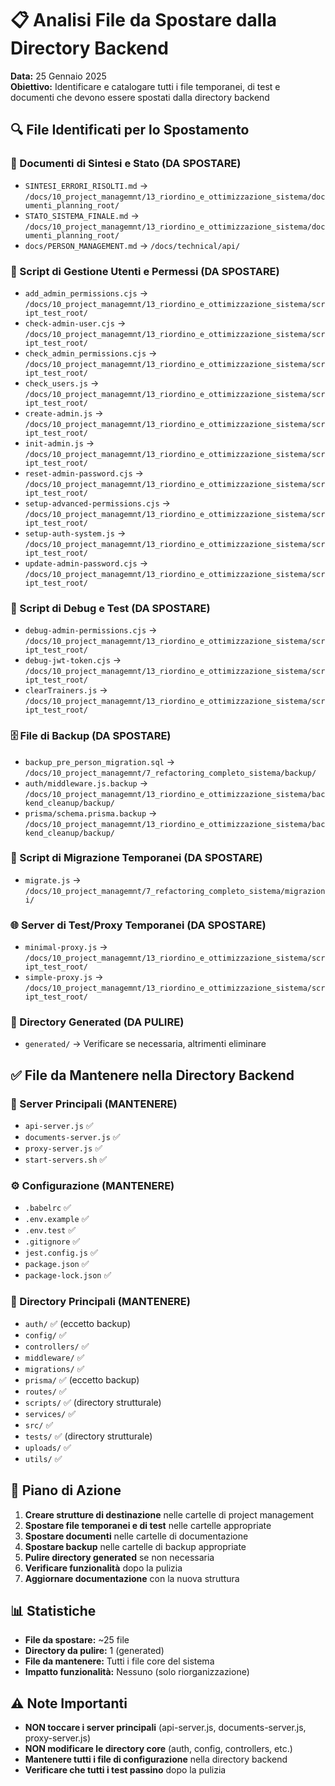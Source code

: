 # 📋 Analisi File da Spostare dalla Directory Backend

**Data:** 25 Gennaio 2025  
**Obiettivo:** Identificare e catalogare tutti i file temporanei, di test e documenti che devono essere spostati dalla directory backend

## 🔍 File Identificati per lo Spostamento

### 📄 Documenti di Sintesi e Stato (DA SPOSTARE)
- `SINTESI_ERRORI_RISOLTI.md` → `/docs/10_project_managemnt/13_riordino_e_ottimizzazione_sistema/documenti_planning_root/`
- `STATO_SISTEMA_FINALE.md` → `/docs/10_project_managemnt/13_riordino_e_ottimizzazione_sistema/documenti_planning_root/`
- `docs/PERSON_MANAGEMENT.md` → `/docs/technical/api/`

### 🔧 Script di Gestione Utenti e Permessi (DA SPOSTARE)
- `add_admin_permissions.cjs` → `/docs/10_project_managemnt/13_riordino_e_ottimizzazione_sistema/script_test_root/`
- `check-admin-user.cjs` → `/docs/10_project_managemnt/13_riordino_e_ottimizzazione_sistema/script_test_root/`
- `check_admin_permissions.cjs` → `/docs/10_project_managemnt/13_riordino_e_ottimizzazione_sistema/script_test_root/`
- `check_users.js` → `/docs/10_project_managemnt/13_riordino_e_ottimizzazione_sistema/script_test_root/`
- `create-admin.js` → `/docs/10_project_managemnt/13_riordino_e_ottimizzazione_sistema/script_test_root/`
- `init-admin.js` → `/docs/10_project_managemnt/13_riordino_e_ottimizzazione_sistema/script_test_root/`
- `reset-admin-password.cjs` → `/docs/10_project_managemnt/13_riordino_e_ottimizzazione_sistema/script_test_root/`
- `setup-advanced-permissions.cjs` → `/docs/10_project_managemnt/13_riordino_e_ottimizzazione_sistema/script_test_root/`
- `setup-auth-system.js` → `/docs/10_project_managemnt/13_riordino_e_ottimizzazione_sistema/script_test_root/`
- `update-admin-password.cjs` → `/docs/10_project_managemnt/13_riordino_e_ottimizzazione_sistema/script_test_root/`

### 🧪 Script di Debug e Test (DA SPOSTARE)
- `debug-admin-permissions.cjs` → `/docs/10_project_managemnt/13_riordino_e_ottimizzazione_sistema/script_test_root/`
- `debug-jwt-token.cjs` → `/docs/10_project_managemnt/13_riordino_e_ottimizzazione_sistema/script_test_root/`
- `clearTrainers.js` → `/docs/10_project_managemnt/13_riordino_e_ottimizzazione_sistema/script_test_root/`

### 🗄️ File di Backup (DA SPOSTARE)
- `backup_pre_person_migration.sql` → `/docs/10_project_managemnt/7_refactoring_completo_sistema/backup/`
- `auth/middleware.js.backup` → `/docs/10_project_managemnt/13_riordino_e_ottimizzazione_sistema/backend_cleanup/backup/`
- `prisma/schema.prisma.backup` → `/docs/10_project_managemnt/13_riordino_e_ottimizzazione_sistema/backend_cleanup/backup/`

### 🔄 Script di Migrazione Temporanei (DA SPOSTARE)
- `migrate.js` → `/docs/10_project_managemnt/7_refactoring_completo_sistema/migrazioni/`

### 🌐 Server di Test/Proxy Temporanei (DA SPOSTARE)
- `minimal-proxy.js` → `/docs/10_project_managemnt/13_riordino_e_ottimizzazione_sistema/script_test_root/`
- `simple-proxy.js` → `/docs/10_project_managemnt/13_riordino_e_ottimizzazione_sistema/script_test_root/`

### 📁 Directory Generated (DA PULIRE)
- `generated/` → Verificare se necessaria, altrimenti eliminare

## ✅ File da Mantenere nella Directory Backend

### 🚀 Server Principali (MANTENERE)
- `api-server.js` ✅
- `documents-server.js` ✅
- `proxy-server.js` ✅
- `start-servers.sh` ✅

### ⚙️ Configurazione (MANTENERE)
- `.babelrc` ✅
- `.env.example` ✅
- `.env.test` ✅
- `.gitignore` ✅
- `jest.config.js` ✅
- `package.json` ✅
- `package-lock.json` ✅

### 📂 Directory Principali (MANTENERE)
- `auth/` ✅ (eccetto backup)
- `config/` ✅
- `controllers/` ✅
- `middleware/` ✅
- `migrations/` ✅
- `prisma/` ✅ (eccetto backup)
- `routes/` ✅
- `scripts/` ✅ (directory strutturale)
- `services/` ✅
- `src/` ✅
- `tests/` ✅ (directory strutturale)
- `uploads/` ✅
- `utils/` ✅

## 🎯 Piano di Azione

1. **Creare strutture di destinazione** nelle cartelle di project management
2. **Spostare file temporanei e di test** nelle cartelle appropriate
3. **Spostare documenti** nelle cartelle di documentazione
4. **Spostare backup** nelle cartelle di backup appropriate
5. **Pulire directory generated** se non necessaria
6. **Verificare funzionalità** dopo la pulizia
7. **Aggiornare documentazione** con la nuova struttura

## 📊 Statistiche

- **File da spostare:** ~25 file
- **Directory da pulire:** 1 (generated)
- **File da mantenere:** Tutti i file core del sistema
- **Impatto funzionalità:** Nessuno (solo riorganizzazione)

## ⚠️ Note Importanti

- **NON toccare i server principali** (api-server.js, documents-server.js, proxy-server.js)
- **NON modificare le directory core** (auth, config, controllers, etc.)
- **Mantenere tutti i file di configurazione** nella directory backend
- **Verificare che tutti i test passino** dopo la pulizia